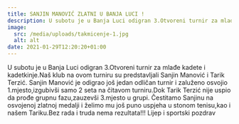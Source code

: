 ```yaml
---
title: SANJIN MANOVIĆ ZLATNI U BANJA LUCI !
description: U subotu je u Banja Luci odigran 3.Otvoreni turnir za mlađe kadete i kadetkinje...
image:
  src: /media/uploads/takmicenje-1.jpg
  alt: alt
date: 2021-01-29T12:20:20+01:00
---
```


U subotu je u Banja Luci odigran 3.Otvoreni turnir za mlađe kadete i kadetkinje.Naš klub na ovom turniru su predstavljali Sanjin Manović i Tarik Terzić.
Sanjin Manović je odigrao još jedan odličan turnir i zaluženo osvojio 1.mjesto,izgubivši samo 2 seta na čitavom turniru.Dok Tarik Terzić nije uspio da prođe grupnu fazu,zauzevši 3.mjesto u grupi.
Čestitamo Sanjinu na osvojenoj zlatnoj medalji i želimo mu još puno uspjeha u stonom tenisu,kao i našem Tariku.Bez rada i truda nema rezultata!!!
Lijep i sportski pozdrav